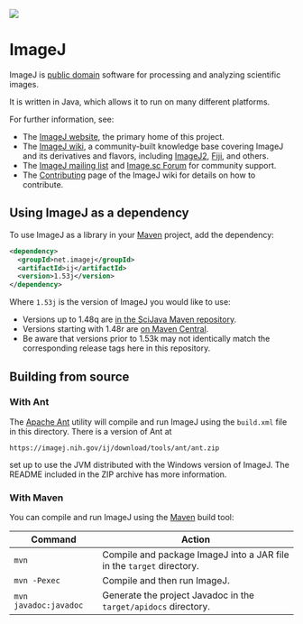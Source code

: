 [![](https://github.com/imagej/ImageJ/actions/workflows/build-main.yml/badge.svg)](https://github.com/imagej/ImageJ/actions/workflows/build-main.yml)

# ImageJ

ImageJ is [public domain] software for processing and analyzing scientific
images.

It is written in Java, which allows it to run on many different platforms.

For further information, see:

* The [ImageJ website], the primary home of this project.
* The [ImageJ wiki], a community-built knowledge base covering ImageJ and
  its derivatives and flavors, including [ImageJ2], [Fiji], and others.
* The [ImageJ mailing list] and [Image.sc Forum] for community support.
* The [Contributing] page of the ImageJ wiki for details on how to contribute.

## Using ImageJ as a dependency

To use ImageJ as a library in your [Maven] project, add the dependency:

```xml
<dependency>
  <groupId>net.imagej</groupId>
  <artifactId>ij</artifactId>
  <version>1.53j</version>
</dependency>
```

Where `1.53j` is the version of ImageJ you would like to use:

* Versions up to 1.48q are [in the SciJava Maven repository](https://maven.scijava.org/content/repositories/releases/net/imagej/ij/).
* Versions starting with 1.48r are [on Maven Central](https://search.maven.org/#search%7Cgav%7C1%7Cg%3A%22net.imagej%22%20AND%20a%3A%22ij%22).
* Be aware that versions prior to 1.53k may not identically match the
  corresponding release tags here in this repository.

## Building from source

### With Ant

The [Apache Ant] utility will compile and run ImageJ using the
`build.xml` file in this directory. There is a version of Ant at

    https://imagej.nih.gov/ij/download/tools/ant/ant.zip

set up to use the JVM distributed with the Windows version of ImageJ.
The README included in the ZIP archive has more information.

### With Maven

You can compile and run ImageJ using the [Maven] build tool:

| Command               | Action                                                                |
|-----------------------|-----------------------------------------------------------------------|
| `mvn`                 | Compile and package ImageJ into a JAR file in the `target` directory. |
| `mvn -Pexec`          | Compile and then run ImageJ.                                          |
| `mvn javadoc:javadoc` | Generate the project Javadoc in the `target/apidocs` directory.       |

[public domain]: https://imagej.nih.gov/ij/disclaimer.html
[ImageJ website]: https://imagej.nih.gov/ij/
[ImageJ wiki]: https://imagej.net/
[ImageJ2]: https://imagej.net/software/imagej2
[Fiji]: https://imagej.net/software/fiji
[ImageJ mailing list]: https://imagej.nih.gov/ij/list.html
[Image.sc Forum]: https://forum.image.sc/tag/imagej
[Contributing]: https://imagej.net/contribute/
[Maven]: https://imagej.net/develop/maven
[Apache Ant]: https://ant.apache.org/
